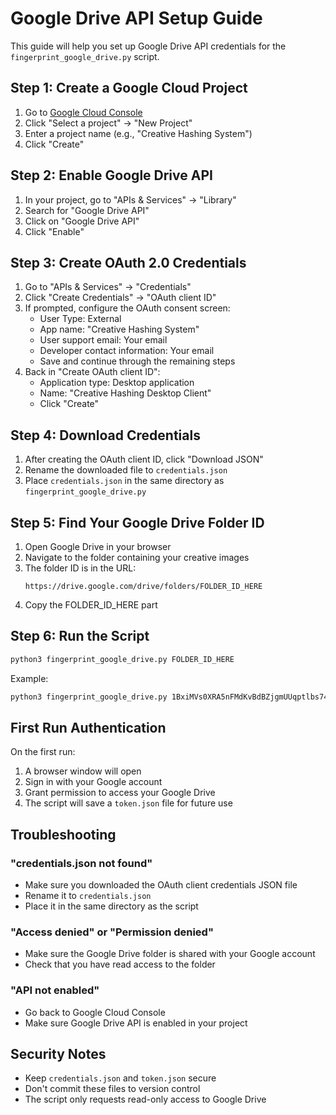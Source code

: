 # Google Drive API Setup Guide

This guide will help you set up Google Drive API credentials for the `fingerprint_google_drive.py` script.

## Step 1: Create a Google Cloud Project

1. Go to [Google Cloud Console](https://console.cloud.google.com/)
2. Click "Select a project" → "New Project"
3. Enter a project name (e.g., "Creative Hashing System")
4. Click "Create"

## Step 2: Enable Google Drive API

1. In your project, go to "APIs & Services" → "Library"
2. Search for "Google Drive API"
3. Click on "Google Drive API"
4. Click "Enable"

## Step 3: Create OAuth 2.0 Credentials

1. Go to "APIs & Services" → "Credentials"
2. Click "Create Credentials" → "OAuth client ID"
3. If prompted, configure the OAuth consent screen:
   - User Type: External
   - App name: "Creative Hashing System"
   - User support email: Your email
   - Developer contact information: Your email
   - Save and continue through the remaining steps
4. Back in "Create OAuth client ID":
   - Application type: Desktop application
   - Name: "Creative Hashing Desktop Client"
   - Click "Create"

## Step 4: Download Credentials

1. After creating the OAuth client ID, click "Download JSON"
2. Rename the downloaded file to `credentials.json`
3. Place `credentials.json` in the same directory as `fingerprint_google_drive.py`

## Step 5: Find Your Google Drive Folder ID

1. Open Google Drive in your browser
2. Navigate to the folder containing your creative images
3. The folder ID is in the URL:
   ```
   https://drive.google.com/drive/folders/FOLDER_ID_HERE
   ```
4. Copy the FOLDER_ID_HERE part

## Step 6: Run the Script

```bash
python3 fingerprint_google_drive.py FOLDER_ID_HERE
```

Example:
```bash
python3 fingerprint_google_drive.py 1BxiMVs0XRA5nFMdKvBdBZjgmUUqptlbs74OgvE2upms
```

## First Run Authentication

On the first run:
1. A browser window will open
2. Sign in with your Google account
3. Grant permission to access your Google Drive
4. The script will save a `token.json` file for future use

## Troubleshooting

### "credentials.json not found"
- Make sure you downloaded the OAuth client credentials JSON file
- Rename it to `credentials.json`
- Place it in the same directory as the script

### "Access denied" or "Permission denied"
- Make sure the Google Drive folder is shared with your Google account
- Check that you have read access to the folder

### "API not enabled"
- Go back to Google Cloud Console
- Make sure Google Drive API is enabled in your project

## Security Notes

- Keep `credentials.json` and `token.json` secure
- Don't commit these files to version control
- The script only requests read-only access to Google Drive 